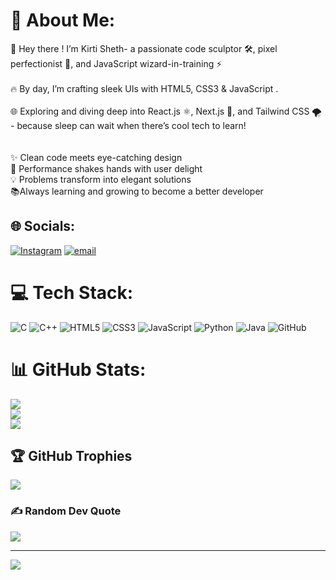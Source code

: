 # 💫 About Me:
👋 Hey there ! I’m Kirti Sheth- a passionate code sculptor 🛠, pixel perfectionist 🎨, and JavaScript wizard-in-training ⚡<br><br>🔥 By day, I’m crafting sleek UIs with HTML5, CSS3 & JavaScript .<br><br>🌐 Exploring and diving deep into React.js ⚛, Next.js 🔮, and Tailwind CSS 🌪 - because sleep can wait when there’s cool tech to learn!<br><br><br>✨ Clean code meets eye-catching design<br>🚀 Performance shakes hands with user delight<br>💡 Problems transform into elegant solutions<br>📚Always learning and growing to become a better developer


## 🌐 Socials:
[![Instagram](https://img.shields.io/badge/Instagram-%23E4405F.svg?logo=Instagram&logoColor=white)](https://instagram.com/kirti24_s) [![email](https://img.shields.io/badge/Email-D14836?logo=gmail&logoColor=white)](mailto:kirtisheth26082008@gmail.com) 

# 💻 Tech Stack:
![C](https://img.shields.io/badge/c-%2300599C.svg?style=for-the-badge&logo=c&logoColor=white) ![C++](https://img.shields.io/badge/c++-%2300599C.svg?style=for-the-badge&logo=c%2B%2B&logoColor=white) ![HTML5](https://img.shields.io/badge/html5-%23E34F26.svg?style=for-the-badge&logo=html5&logoColor=white) ![CSS3](https://img.shields.io/badge/css3-%231572B6.svg?style=for-the-badge&logo=css3&logoColor=white) ![JavaScript](https://img.shields.io/badge/javascript-%23323330.svg?style=for-the-badge&logo=javascript&logoColor=%23F7DF1E) ![Python](https://img.shields.io/badge/python-3670A0?style=for-the-badge&logo=python&logoColor=ffdd54) ![Java](https://img.shields.io/badge/java-%23ED8B00.svg?style=for-the-badge&logo=openjdk&logoColor=white) ![GitHub](https://img.shields.io/badge/github-%23121011.svg?style=for-the-badge&logo=github&logoColor=white)
# 📊 GitHub Stats:
![](https://github-readme-stats.vercel.app/api?username=kirti24-s&theme=radical&hide_border=false&include_all_commits=true&count_private=true)<br/>
![](https://nirzak-streak-stats.vercel.app/?user=kirti24-s&theme=radical&hide_border=false)<br/>
![](https://github-readme-stats.vercel.app/api/top-langs/?username=kirti24-s&theme=radical&hide_border=false&include_all_commits=true&count_private=true&layout=compact)

## 🏆 GitHub Trophies
![](https://github-profile-trophy.vercel.app/?username=kirti24-s&theme=radical&no-frame=false&no-bg=true&margin-w=4)

### ✍️ Random Dev Quote
![](https://quotes-github-readme.vercel.app/api?type=horizontal&theme=radical)

---
[![](https://visitcount.itsvg.in/api?id=kirti24-s&icon=0&color=0)](https://visitcount.itsvg.in)

